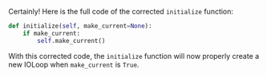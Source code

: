 Certainly! Here is the full code of the corrected `initialize` function:

```python
def initialize(self, make_current=None):
    if make_current:
        self.make_current()
```

With this corrected code, the `initialize` function will now properly create a new IOLoop when `make_current` is `True`.